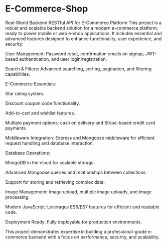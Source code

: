 ﻿# E-Commerce-Shop

Real-World Backend RESTful API for E-Commerce Platform
This project is a robust and scalable backend solution for a modern e-commerce platform, ready to power mobile or web e-shop applications. It includes essential and advanced features designed to enhance functionality, user experience, and security:

User Management: Password reset, confirmation emails on signup, JWT-based authentication, and user login/registration.

Search & Filters: Advanced searching, sorting, pagination, and filtering capabilities.

E-Commerce Essentials:

Star rating system.

Discount coupon code functionality.

Add-to-cart and wishlist features.

Multiple payment options: cash on delivery and Stripe-based credit card payments.


Middleware Integration: Express and Mongoose middleware for efficient request handling and database interaction.

Database Operations:

MongoDB in the cloud for scalable storage.

Advanced Mongoose queries and relationships between collections.

Support for storing and retrieving complex data.


Image Management: Image upload, multiple image uploads, and image processing.

Modern JavaScript: Leverages ES6/ES7 features for efficient and readable code.

Deployment Ready: Fully deployable for production environments.


This project demonstrates expertise in building a professional-grade e-commerce backend with a focus on performance, security, and scalability.

